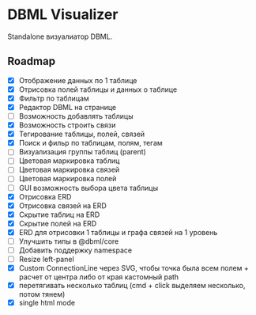 # DBML Visualizer

Standalone визуалиатор DBML.

## Roadmap
- [x] Отображение данных по 1 таблице
- [x] Отрисовка полей таблицы и данных о таблице
- [x] Фильтр по таблицам
- [x] Редактор DBML на странице
- [ ] Возможность добавлять таблицы
- [x] Возможность строить связи
- [x] Тегирование таблицы, полей, связей
- [x] Поиск и фильр по таблицам, полям, тегам
- [ ] Визуализация группы таблиц (parent)
- [ ] Цветовая маркировка таблиц
- [ ] Цветовая маркировка связей
- [ ] Цветовая маркировка полей
- [ ] GUI возможность выбора цвета таблицы
- [x] Отрисовка ERD
- [x] Отрисовка связей на ERD
- [x] Скрытие таблиц на ERD
- [x] Скрытие полей на ERD
- [x] ERD для отрисовки 1 таблицы и графа связей на 1 уровень
- [ ] Улучшить типы в @dbml/core
- [ ] Добавить поддержку namespace
- [ ] Resize left-panel
- [x] Custom ConnectionLine через SVG, чтобы точка была всем полем + расчет от центра либо от края кастомный path
- [x] перетягивать несколько таблиц (cmd + click выделяем несколько, потом тянем)
- [x] single html mode
